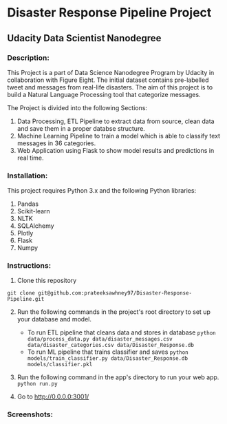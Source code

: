 # Disaster Response Pipeline Project

## Udacity Data Scientist Nanodegree

### Description:

This Project is a part of Data Science Nanodegree Program by Udacity in collaboration with Figure Eight. The initial dataset contains pre-labelled tweet and messages from real-life disasters. The aim of this project is to build a Natural Language Processing tool that categorize messages.

The Project is divided into the following Sections:

1. Data Processing, ETL Pipeline to extract data from source, clean data and save them in a proper databse structure.
2. Machine Learning Pipeline to train a model which is able to classify text messages in 36 categories.
3. Web Application using Flask to show model results and predictions in real time.

### Installation:

This project requires Python 3.x and the following Python libraries:

1. Pandas
2. Scikit-learn
3. NLTK
4. SQLAlchemy
5. Plotly
6. Flask
7. Numpy


### Instructions:

1. Clone this repository

```
git clone git@github.com:prateeksawhney97/Disaster-Response-Pipeline.git
```

2. Run the following commands in the project's root directory to set up your database and model.

    - To run ETL pipeline that cleans data and stores in database
        `python data/process_data.py data/disaster_messages.csv data/disaster_categories.csv data/Disaster_Response.db`
    - To run ML pipeline that trains classifier and saves
        `python models/train_classifier.py data/Disaster_Response.db models/classifier.pkl`

3. Run the following command in the app's directory to run your web app.
    `python run.py`

4. Go to http://0.0.0.0:3001/

### Screenshots:
